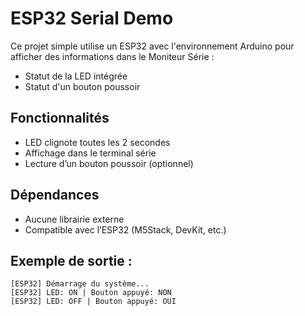 # ESP32 Serial Demo

Ce projet simple utilise un ESP32 avec l'environnement Arduino pour afficher des informations dans le Moniteur Série :
- Statut de la LED intégrée
- Statut d'un bouton poussoir

## Fonctionnalités
- LED clignote toutes les 2 secondes
- Affichage dans le terminal série
- Lecture d’un bouton poussoir (optionnel)

## Dépendances
- Aucune librairie externe
- Compatible avec l’ESP32 (M5Stack, DevKit, etc.)

## Exemple de sortie :
```
[ESP32] Démarrage du système...
[ESP32] LED: ON | Bouton appuyé: NON
[ESP32] LED: OFF | Bouton appuyé: OUI
```
